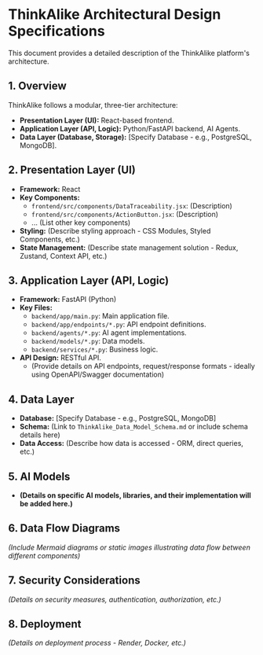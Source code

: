 # ThinkAlike Architectural Design Specifications

This document provides a detailed description of the ThinkAlike platform's architecture.

## 1. Overview

ThinkAlike follows a modular, three-tier architecture:

*   **Presentation Layer (UI):**  React-based frontend.
*   **Application Layer (API, Logic):** Python/FastAPI backend, AI Agents.
*   **Data Layer (Database, Storage):**  [Specify Database - e.g., PostgreSQL, MongoDB].

## 2. Presentation Layer (UI)

*   **Framework:** React
*   **Key Components:**
    *   `frontend/src/components/DataTraceability.jsx`:  (Description)
    *   `frontend/src/components/ActionButton.jsx`:  (Description)
    *   ... (List other key components)
*   **Styling:**  (Describe styling approach - CSS Modules, Styled Components, etc.)
*   **State Management:** (Describe state management solution - Redux, Zustand, Context API, etc.)

## 3. Application Layer (API, Logic)

*   **Framework:** FastAPI (Python)
*   **Key Files:**
    *   `backend/app/main.py`:  Main application file.
    *   `backend/app/endpoints/*.py`: API endpoint definitions.
    *   `backend/agents/*.py`: AI agent implementations.
    *   `backend/models/*.py`: Data models.
    *   `backend/services/*.py`: Business logic.
*   **API Design:** RESTful API.
    *   (Provide details on API endpoints, request/response formats - ideally using OpenAPI/Swagger documentation)

## 4. Data Layer

*   **Database:** [Specify Database - e.g., PostgreSQL, MongoDB]
*   **Schema:** (Link to `ThinkAlike_Data_Model_Schema.md` or include schema details here)
*   **Data Access:** (Describe how data is accessed - ORM, direct queries, etc.)

## 5. AI Models

*   **(Details on specific AI models, libraries, and their implementation will be added here.)**

## 6. Data Flow Diagrams

*(Include Mermaid diagrams or static images illustrating data flow between different components)*

## 7. Security Considerations

*(Details on security measures, authentication, authorization, etc.)*

## 8. Deployment

*(Details on deployment process - Render, Docker, etc.)*
